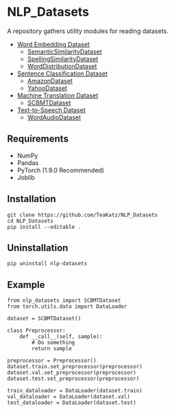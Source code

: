 # NLP_Datasets
A  repository gathers utility modules for reading datasets.
- [Word Embedding Dataset](https://github.com/TeaKatz/NLP_Datasets/tree/main/src/nlp_datasets/word_embedding)
  - [SemanticSimilarityDataset](https://github.com/TeaKatz/NLP_Datasets/tree/main/src/nlp_datasets/word_embedding#semanticsimilaritydataset-code)
  - [SpellingSimilarityDataset](https://github.com/TeaKatz/NLP_Datasets/tree/main/src/nlp_datasets/word_embedding#spellingsimilaritydataset-code)
  - [WordDistributionDataset](https://github.com/TeaKatz/NLP_Datasets/tree/main/src/nlp_datasets/word_embedding#worddistributiondataset-code)
- [Sentence Classification Dataset](https://github.com/TeaKatz/NLP_Datasets/tree/main/src/nlp_datasets/sentence_classification)
  - [AmazonDataset](https://github.com/TeaKatz/NLP_Datasets/tree/main/src/nlp_datasets/sentence_classification#amazondataset-code)
  - [YahooDataset](https://github.com/TeaKatz/NLP_Datasets/tree/main/src/nlp_datasets/sentence_classification#yahoodataset-code)
- [Machine Translation Dataset](https://github.com/TeaKatz/NLP_Datasets/tree/main/src/nlp_datasets/machine_translation)
  - [SCBMTDataset](https://github.com/TeaKatz/NLP_Datasets/tree/main/src/nlp_datasets/machine_translation#scbmtdataset-code)
- [Text-to-Speech Dataset](https://github.com/TeaKatz/NLP_Datasets/tree/main/src/nlp_datasets/text_to_speech)
  - [WordAudioDataset](https://github.com/TeaKatz/NLP_Datasets/tree/main/src/nlp_datasets/text_to_speech#wordaudiodataset-code)

## Requirements
- NumPy
- Pandas
- PyTorch (1.9.0 Recommended)
- Joblib

## Installation
    git clone https://github.com/TeaKatz/NLP_Datasets
    cd NLP_Datasets
    pip install --editable .

## Uninstallation
    pip uninstall nlp-datasets

## Example
    from nlp_datasets import SCBMTDataset
    from torch.utils.data import DataLoader

    dataset = SCBMTDataset()

    class Preprocessor:
        def __call__(self, sample):
            # Do something
            return sample

    preprocessor = Preprocessor()
    dataset.train.set_preprocessor(preprocessor)
    dataset.val.set_preprocessor(preprocessor)
    dataset.test.set_preprocessor(preprocessor)

    train_dataloader = DataLoader(dataset.train)
    val_dataloader = DataLoader(dataset.val)
    test_dataloader = DataLoader(dataset.test)
